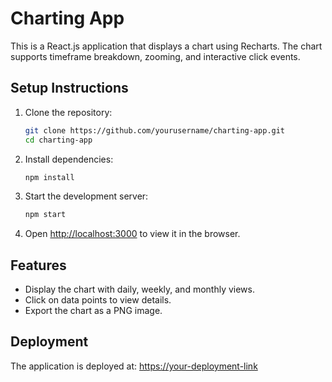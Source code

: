 # Charting App

This is a React.js application that displays a chart using Recharts. The chart supports timeframe breakdown, zooming, and interactive click events.

## Setup Instructions

1. Clone the repository:

   ```sh
   git clone https://github.com/yourusername/charting-app.git
   cd charting-app
   ```

2. Install dependencies:

   ```sh
   npm install
   ```

3. Start the development server:

   ```sh
   npm start
   ```

4. Open [http://localhost:3000](http://localhost:3000) to view it in the browser.

## Features

- Display the chart with daily, weekly, and monthly views.
- Click on data points to view details.
- Export the chart as a PNG image.

## Deployment

The application is deployed at: [https://your-deployment-link](https://your-deployment-link)
